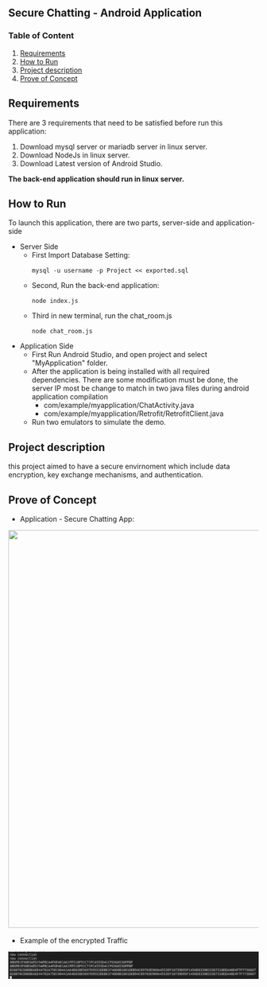 ## Secure Chatting - Android Application

### Table of Content
1. [Requirements](#Req)
2. [How to Run](#run)
3. [Project description](#motivation)
4. [Prove of Concept](#poc)

## Requirements<a name="Req"></a>
There are 3 requirements that need to be satisfied before run this application:
1. Download mysql server or mariadb server in linux server.
2. Download NodeJs in linux server.
3. Download Latest version of Android Studio.

**The back-end application should run in linux server.**

## How to Run<a name="run"></a>

To launch this application, there are two parts, server-side and application-side
* Server Side
  * First Import Database Setting:
    ```
    mysql -u username -p Project << exported.sql
    ```
  * Second, Run the back-end application:
    ```
    node index.js
    ```
  * Third in new terminal, run the chat_room.js
    ```
    node chat_room.js
    ```
* Application Side
  * First Run Android Studio, and open project and select "MyApplication" folder.
  * After the application is being installed with all required dependencies. There are some modification must be done, the server IP most be change to match in two java files during android application compilation
    * com/example/myapplication/ChatActivity.java
    * com/example/myapplication/Retrofit/RetrofitClient.java
  * Run two emulators to simulate the demo.
## Project description<a name="motivation"></a>

this project aimed to have a secure envirnoment which include data encryption, key exchange mechanisms, and authentication.

## Prove of Concept<a name="poc"></a>
* Application - Secure Chatting App:
<img src="https://github.com/Abdulwahab55/SEC503/blob/main/demo.gif" width="1200" height="800" />

* Example of the encrypted Traffic
<img src="https://github.com/Abdulwahab55/SEC503/blob/main/encrypted_traffic.png"/>

